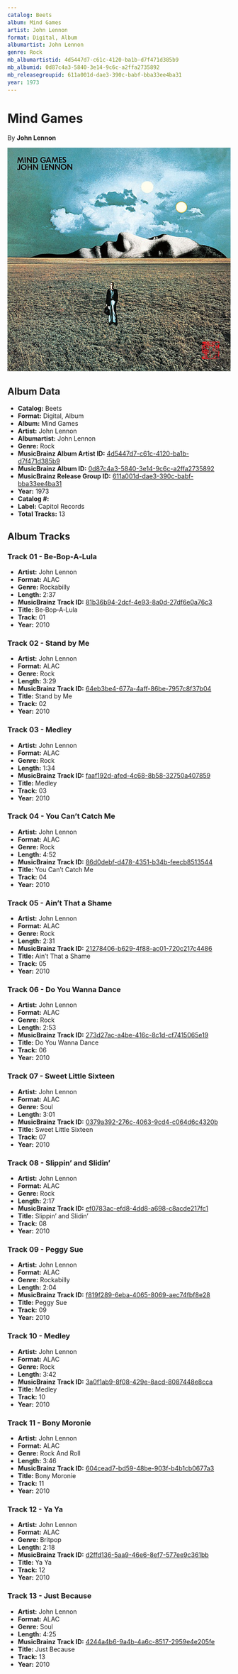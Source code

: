 ```yaml
---
catalog: Beets
album: Mind Games
artist: John Lennon
format: Digital, Album
albumartist: John Lennon
genre: Rock
mb_albumartistid: 4d5447d7-c61c-4120-ba1b-d7f471d385b9
mb_albumid: 0d87c4a3-5840-3e14-9c6c-a2ffa2735892
mb_releasegroupid: 611a001d-dae3-390c-babf-bba33ee4ba31
year: 1973
---
```


# Mind Games

By **John Lennon**

![](../../assets/beetscovers/John_Lennon-Mind_Games.jpg)

## Album Data

- **Catalog:** Beets
- **Format:** Digital, Album
- **Album:** Mind Games
- **Artist:** John Lennon
- **Albumartist:** John Lennon
- **Genre:** Rock
- **MusicBrainz Album Artist ID:** [4d5447d7-c61c-4120-ba1b-d7f471d385b9](https://musicbrainz.org/artist/4d5447d7-c61c-4120-ba1b-d7f471d385b9)
- **MusicBrainz Album ID:** [0d87c4a3-5840-3e14-9c6c-a2ffa2735892](https://musicbrainz.org/release/0d87c4a3-5840-3e14-9c6c-a2ffa2735892)
- **MusicBrainz Release Group ID:** [611a001d-dae3-390c-babf-bba33ee4ba31](https://musicbrainz.org/release-group/611a001d-dae3-390c-babf-bba33ee4ba31)
- **Year:** 1973
- **Catalog #:** 
- **Label:** Capitol Records
- **Total Tracks:** 13

## Album Tracks

### Track 01 - Be‐Bop‐A‐Lula

- **Artist:** John Lennon
- **Format:** ALAC
- **Genre:** Rockabilly
- **Length:** 2:37
- **MusicBrainz Track ID:** [81b36b94-2dcf-4e93-8a0d-27df6e0a76c3](https://musicbrainz.org/recording/81b36b94-2dcf-4e93-8a0d-27df6e0a76c3)
- **Title:** Be‐Bop‐A‐Lula
- **Track:** 01
- **Year:** 2010

### Track 02 - Stand by Me

- **Artist:** John Lennon
- **Format:** ALAC
- **Genre:** Rock
- **Length:** 3:29
- **MusicBrainz Track ID:** [64eb3be4-677a-4aff-86be-7957c8f37b04](https://musicbrainz.org/recording/64eb3be4-677a-4aff-86be-7957c8f37b04)
- **Title:** Stand by Me
- **Track:** 02
- **Year:** 2010

### Track 03 - Medley

- **Artist:** John Lennon
- **Format:** ALAC
- **Genre:** Rock
- **Length:** 1:34
- **MusicBrainz Track ID:** [faaf192d-afed-4c68-8b58-32750a407859](https://musicbrainz.org/recording/faaf192d-afed-4c68-8b58-32750a407859)
- **Title:** Medley
- **Track:** 03
- **Year:** 2010

### Track 04 - You Can’t Catch Me

- **Artist:** John Lennon
- **Format:** ALAC
- **Genre:** Rock
- **Length:** 4:52
- **MusicBrainz Track ID:** [86d0debf-d478-4351-b34b-feecb8513544](https://musicbrainz.org/recording/86d0debf-d478-4351-b34b-feecb8513544)
- **Title:** You Can’t Catch Me
- **Track:** 04
- **Year:** 2010

### Track 05 - Ain’t That a Shame

- **Artist:** John Lennon
- **Format:** ALAC
- **Genre:** Rock
- **Length:** 2:31
- **MusicBrainz Track ID:** [21278406-b629-4f88-ac01-720c217c4486](https://musicbrainz.org/recording/21278406-b629-4f88-ac01-720c217c4486)
- **Title:** Ain’t That a Shame
- **Track:** 05
- **Year:** 2010

### Track 06 - Do You Wanna Dance

- **Artist:** John Lennon
- **Format:** ALAC
- **Genre:** Rock
- **Length:** 2:53
- **MusicBrainz Track ID:** [273d27ac-a4be-416c-8c1d-cf7415065e19](https://musicbrainz.org/recording/273d27ac-a4be-416c-8c1d-cf7415065e19)
- **Title:** Do You Wanna Dance
- **Track:** 06
- **Year:** 2010

### Track 07 - Sweet Little Sixteen

- **Artist:** John Lennon
- **Format:** ALAC
- **Genre:** Soul
- **Length:** 3:01
- **MusicBrainz Track ID:** [0379a392-276c-4063-9cd4-c064d6c4320b](https://musicbrainz.org/recording/0379a392-276c-4063-9cd4-c064d6c4320b)
- **Title:** Sweet Little Sixteen
- **Track:** 07
- **Year:** 2010

### Track 08 - Slippin’ and Slidin’

- **Artist:** John Lennon
- **Format:** ALAC
- **Genre:** Rock
- **Length:** 2:17
- **MusicBrainz Track ID:** [ef0783ac-efd8-4dd8-a698-c8acde217fc1](https://musicbrainz.org/recording/ef0783ac-efd8-4dd8-a698-c8acde217fc1)
- **Title:** Slippin’ and Slidin’
- **Track:** 08
- **Year:** 2010

### Track 09 - Peggy Sue

- **Artist:** John Lennon
- **Format:** ALAC
- **Genre:** Rockabilly
- **Length:** 2:04
- **MusicBrainz Track ID:** [f819f289-6eba-4065-8069-aec74fbf8e28](https://musicbrainz.org/recording/f819f289-6eba-4065-8069-aec74fbf8e28)
- **Title:** Peggy Sue
- **Track:** 09
- **Year:** 2010

### Track 10 - Medley

- **Artist:** John Lennon
- **Format:** ALAC
- **Genre:** Rock
- **Length:** 3:42
- **MusicBrainz Track ID:** [3a0f1ab9-8f08-429e-8acd-8087448e8cca](https://musicbrainz.org/recording/3a0f1ab9-8f08-429e-8acd-8087448e8cca)
- **Title:** Medley
- **Track:** 10
- **Year:** 2010

### Track 11 - Bony Moronie

- **Artist:** John Lennon
- **Format:** ALAC
- **Genre:** Rock And Roll
- **Length:** 3:46
- **MusicBrainz Track ID:** [604cead7-bd59-48be-903f-b4b1cb0677a3](https://musicbrainz.org/recording/604cead7-bd59-48be-903f-b4b1cb0677a3)
- **Title:** Bony Moronie
- **Track:** 11
- **Year:** 2010

### Track 12 - Ya Ya

- **Artist:** John Lennon
- **Format:** ALAC
- **Genre:** Britpop
- **Length:** 2:18
- **MusicBrainz Track ID:** [d2ffd136-5aa9-46e6-8ef7-577ee9c361bb](https://musicbrainz.org/recording/d2ffd136-5aa9-46e6-8ef7-577ee9c361bb)
- **Title:** Ya Ya
- **Track:** 12
- **Year:** 2010

### Track 13 - Just Because

- **Artist:** John Lennon
- **Format:** ALAC
- **Genre:** Soul
- **Length:** 4:25
- **MusicBrainz Track ID:** [4244a4b6-9a4b-4a6c-8517-2959e4e205fe](https://musicbrainz.org/recording/4244a4b6-9a4b-4a6c-8517-2959e4e205fe)
- **Title:** Just Because
- **Track:** 13
- **Year:** 2010

